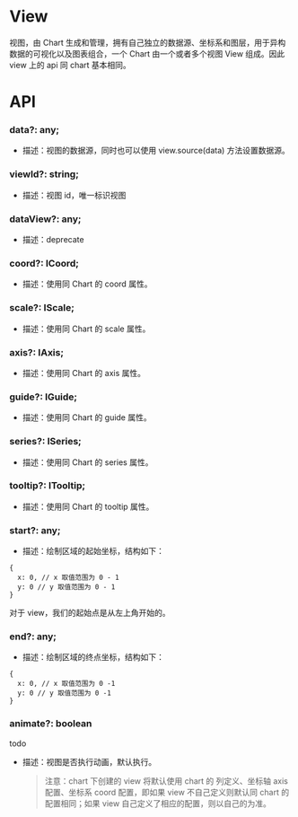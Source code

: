 # View

视图，由 Chart 生成和管理，拥有自己独立的数据源、坐标系和图层，用于异构数据的可视化以及图表组合，一个 Chart 由一个或者多个视图 View 组成。因此 view 上的 api 同 chart 基本相同。

# API

### data?: any;

- 描述：视图的数据源，同时也可以使用 view.source(data) 方法设置数据源。

### viewId?: string;

- 描述：视图 id，唯一标识视图

### dataView?: any;

- 描述：deprecate

### coord?: ICoord;

- 描述：使用同 Chart 的 coord 属性。

### scale?: IScale;

- 描述：使用同 Chart 的 scale 属性。

### axis?: IAxis;

- 描述：使用同 Chart 的 axis 属性。

### guide?: IGuide;

- 描述：使用同 Chart 的 guide 属性。

### series?: ISeries;

- 描述：使用同 Chart 的 series 属性。

### tooltip?: ITooltip;

- 描述：使用同 Chart 的 tooltip 属性。

### start?: any;

- 描述：绘制区域的起始坐标，结构如下：

```
{
  x: 0, // x 取值范围为 0 - 1
  y: 0 // y 取值范围为 0 - 1
}
```

对于 view，我们的起始点是从左上角开始的。

### end?: any;

- 描述：绘制区域的终点坐标，结构如下：

```
{
  x: 0, // x 取值范围为 0 -1
  y: 0 // y 取值范围为 0 -1
}
```

### animate?: boolean

todo

- 描述：视图是否执行动画，默认执行。
  > 注意：chart 下创建的 view 将默认使用 chart 的 列定义、坐标轴 axis 配置、坐标系 coord 配置，即如果 view 不自己定义则默认同 chart 的配置相同；如果 view 自己定义了相应的配置，则以自己的为准。
